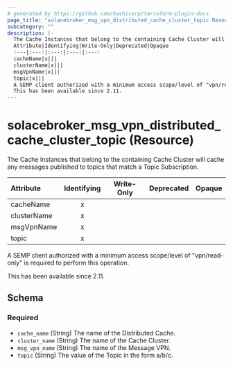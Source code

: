 ```yaml
---
# generated by https://github.com/hashicorp/terraform-plugin-docs
page_title: "solacebroker_msg_vpn_distributed_cache_cluster_topic Resource - solacebroker"
subcategory: ""
description: |-
  The Cache Instances that belong to the containing Cache Cluster will cache any messages published to topics that match a Topic Subscription.
  Attribute|Identifying|Write-Only|Deprecated|Opaque
  :---|:---:|:---:|:---:|:---:
  cacheName|x|||
  clusterName|x|||
  msgVpnName|x|||
  topic|x|||
  A SEMP client authorized with a minimum access scope/level of "vpn/read-only" is required to perform this operation.
  This has been available since 2.11.
---
```


# solacebroker_msg_vpn_distributed_cache_cluster_topic (Resource)

The Cache Instances that belong to the containing Cache Cluster will cache any messages published to topics that match a Topic Subscription.


Attribute|Identifying|Write-Only|Deprecated|Opaque
:---|:---:|:---:|:---:|:---:
cacheName|x|||
clusterName|x|||
msgVpnName|x|||
topic|x|||



A SEMP client authorized with a minimum access scope/level of "vpn/read-only" is required to perform this operation.

This has been available since 2.11.



<!-- schema generated by tfplugindocs -->
## Schema

### Required

- `cache_name` (String) The name of the Distributed Cache.
- `cluster_name` (String) The name of the Cache Cluster.
- `msg_vpn_name` (String) The name of the Message VPN.
- `topic` (String) The value of the Topic in the form a/b/c.


